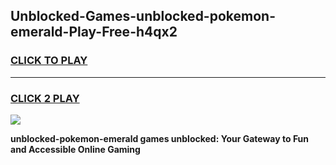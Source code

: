 
## Unblocked-Games-unblocked-pokemon-emerald-Play-Free-h4qx2
<h3>
<a href="https://premium76.site?title=unblocked-pokemon-emerald&ref=17A">CLICK TO PLAY</a></h3>
<hr>

<h3>
<a href="https://premium76.site?title=unblocked-pokemon-emerald&ref=17A">CLICK 2 PLAY</a>
  
</h3>

<a href="https://premium76.site?title=unblocked-pokemon-emerald&ref=17A"><img src="https://clearcache.store/games.png"></a>


**unblocked-pokemon-emerald games unblocked: Your Gateway to Fun and Accessible Online Gaming**
